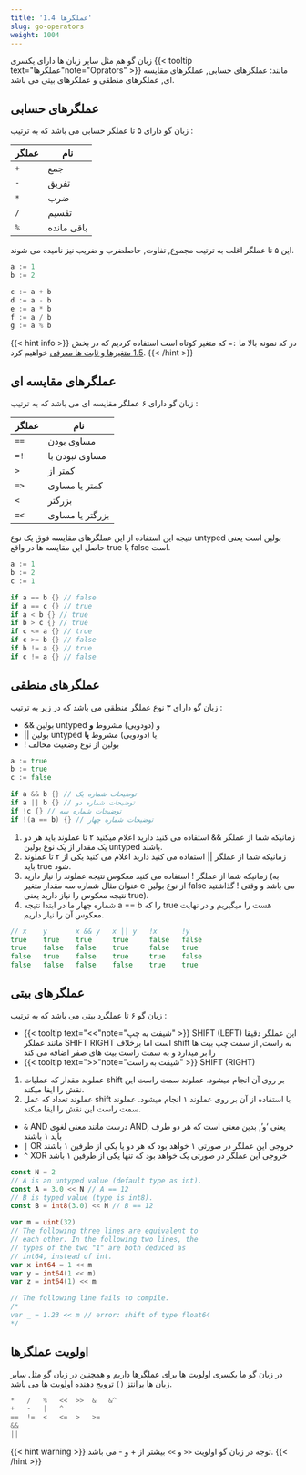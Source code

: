 ```yaml
---
title: '1.4 عملگرها'
slug: go-operators
weight: 1004
---
```


زبان گو هم مثل سایر زبان ها دارای یکسری {{< tooltip text="عملگرها"note="Oprators" >}} مانند: عملگرهای حسابی, عملگرهای مقایسه ای, عملگرهای منطقی و عملگرهای بیتی می باشد.

## عملگرهای حسابی
زبان گو دارای ۵ تا عملگر حسابی می باشد که به ترتیب :

| عملگر | نام        |
|---|----------|
| `+` | جمع    | 
| `-` | تفریق     |
| `*` | ضرب     |
| `/` | تقسیم     |
| `%` | باقی مانده     |

این ۵ تا عملگر اغلب به ترتیب مجموع, تفاوت, حاصلضرب و ضریب نیز نامیده می شوند.

```go
a := 1
b := 2

c := a + b
d := a - b
e := a * b
f := a / b
g := a % b
```


{{< hint info >}}
در کد نمونه بالا ما `:=`   که متغیر کوتاه است استفاده کردیم که در بخش [1.5 متغیرها و ثابت ها معرفی](https://book.gofarsi.ir/chapter-1/go-variables-and-consts/) خواهیم کرد.
{{< /hint >}}

## عملگرهای مقایسه ای
زبان گو دارای ۶ عملگر مقایسه ای می باشد که به ترتیب :

| عملگر | نام        |
|---|----------|
| `==` | مساوی بودن    | 
| `=!` | مساوی نبودن با    |
| `>` | کمتر از     |
| `=>` | کمتر یا مساوی     |
| `<` | بزرگتر     |
| `=<` | بزرگتر یا مساوی     |

نتیجه این استفاده از این عملگرهای مقایسه فوق یک نوع untyped بولین است یعنی حاصل این مقایسه ها در واقع true یا false است.

```go
a := 1
b := 2
c := 1

if a == b {} // false
if a == c {} // true
if a < b {} // true
if b > c {} // true
if c <= a {} // true
if c >= b {} // false
if b != a {} // true
if c != a {} // false
```


## عملگرهای منطقی
زبان گو دارای ۳ نوع عملگر منطقی می باشد که در زیر به ترتیب :

-  && بولین untyped و (دودویی) مشروط **و**
- || بولین untyped یا (دودویی) مشروط **یا**
- ! بولین از نوع وضعیت مخالف 

```go
a := true
b := true
c := false

if a && b {} // توضیحات شماره یک
if a || b {} // توضیحات شماره دو
if !c {} // توضیحات شماره سه
if !(a == b) {} // توضیحات شماره چهار
```
1. زمانیکه شما از عملگر && استفاده می کنید دارید اعلام میکنید ۲ تا عملوند باید هر دو یک مقدار از یک نوع بولین untyped باشند. 
2. زمانیکه شما از عملگر || استفاده می کنید دارید اعلام می کنید یکی از ۲ تا عملوند باید true شود.
3. زمانیکه شما از عملگر ! استفاده می کنید معکوس نتیجه عملوند را نیاز دارید (به عنوان مثال شماره سه مقدار متغیر c از نوع بولین false می باشد و وقتی ! گذاشتید نتیجه معکوس را نیاز دارید یعنی true).
4. شماره چهار ما در ابتدا نتیجه a == b را که true هست را میگیریم و در نهایت معکوس آن را نیاز داریم.

```go
// x    y       x && y   x || y   !x      !y
true    true    true     true     false   false
true    false   false    true     false   true
false   true    false    true     true    false
false   false   false    false    true    true
```

## عملگرهای بیتی
زبان گو ۶ تا عملگرد بیتی می باشد که به ترتیب :

- {{< tooltip text="<<"note="شیفت به چپ" >}} SHIFT (LEFT) این عملگر دقیقا مانند عملگر SHIFT RIGHT است اما برخلاف shift به راست, از سمت چپ بیت ها را بر میدارد و به سمت راست بیت های صفر اضافه می کند
-  {{< tooltip text=">>"note="شیفت به راست" >}} SHIFT (RIGHT)
1.  عملوند مقدار که عملیات shift بر روی آن انجام میشود. عملوند سمت راست این نقش را ایفا میکند.
2.  عملوند تعداد که عمل shift با استفاده از آن بر روی عملوند ۱ انجام میشود. عملوند سمت راست این نقش را ایفا میکند.

- `&` AND درست مانند معنی لغوی AND, یعنی ‘و’, بدین معنی است که هر دو طرف باید ۱ باشند
- `|` OR خروجی این عملگر در صورتی ۱ خواهد بود که هر دو یا یکی از طرفین ۱ باشند
- `^` XOR خروجی این عملگر در صورتی یک خواهد بود که تنها یکی از طرفین ۱ باشد

```go
const N = 2
// A is an untyped value (default type as int).
const A = 3.0 << N // A == 12
// B is typed value (type is int8).
const B = int8(3.0) << N // B == 12

var m = uint(32)
// The following three lines are equivalent to
// each other. In the following two lines, the
// types of the two "1" are both deduced as
// int64, instead of int.
var x int64 = 1 << m
var y = int64(1 << m)
var z = int64(1) << m

// The following line fails to compile.
/*
var _ = 1.23 << m // error: shift of type float64
*/
```

## اولویت عملگرها
در زبان گو ما یکسری اولویت ها برای عملگرها داریم و همچنین در زبان گو مثل سایر زبان ها پرانتز `()` ترویج دهنده اولویت ها می باشد.

```go
*   /   %   <<  >>  &   &^
+   -   |   ^
==  !=  <   <=  >   >=
&&
||
```

{{< hint warning >}}
توجه در زبان گو اولویت `<<` و `>>` بیشتر از + و - می باشد.
{{< /hint >}}